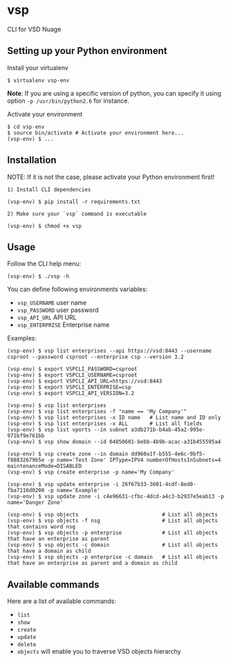 vsp
========

CLI for VSD Nuage


Setting up your Python environment
----------------------------------

Install your virtualenv

    $ virtualenv vsp-env

__Note__: If you are using a specific version of python, you can specify it using option `-p /usr/bin/python2.6` for instance.

Activate your environment

    $ cd vsp-env
    $ source bin/activate # Activate your environment here...
    (vsp-env) $ ...


Installation
------------

NOTE: If it is not the case, please activate your Python environment first!

    1) Install CLI dependencies

    (vsp-env) $ pip install -r requirements.txt

    2) Make sure your `vsp` command is executable

    (vsp-env) $ chmod +x vsp

Usage
-----

Follow the CLI help menu:

    (vsp-env) $ ./vsp -h

You can define following environments variables:

* `vsp_USERNAME` user name
* `vsp_PASSWORD` user password
* `vsp_API_URL` API URL
* `vsp_ENTERPRISE` Enterprise name

Examples:

    (vsp-env) $ vsp list enterprises --api https://vsd:8443 --username csproot --password csproot --enterprise csp --version 3.2

    (vsp-env) $ export VSPCLI_PASSWORD=csproot
    (vsp-env) $ export VSPCLI_USERNAME=csproot
    (vsp-env) $ export VSPCLI_API_URL=https://vsd:8443
    (vsp-env) $ export VSPCLI_ENTERPRISE=csp
    (vsp-env) $ export VSPCLI_API_VERSION=3.2

    (vsp-env) $ vsp list enterprises
    (vsp-env) $ vsp list enterprises -f "name == 'My Company'"
    (vsp-env) $ vsp list enterprises -x ID name   # List name and ID only
    (vsp-env) $ vsp list enterprises -x ALL       # List all fields
    (vsp-env) $ vsp list vports --in subnet a3db271b-b4ab-45a2-995e-971bf9e761bb
    (vsp-env) $ vsp show domain --id 04850601-bebb-4b9b-acac-a31b455595a4

    (vsp-env) $ vsp create zone --in domain dd960a1f-b555-4e6c-9bf5-f88832679b5e -p name='Test Zone' IPType=IPV4 numberOfHostsInSubnets=4 maintenanceMode=DISABLED
    (vsp-env) $ vsp create enterprise -p name='My Company'

    (vsp-env) $ vsp update enterprise -i 26f67b33-3601-4cdf-8ed0-fba7116d0200 -p name='Example'
    (vsp-env) $ vsp update zone -i c4e96631-cfbc-4dcd-a4c3-b2937e5eab13 -p name='Danger Zone'

    (vsp-env) $ vsp objects                           # List all objects
    (vsp-env) $ vsp objects -f nsg                    # List all objects that contains word nsg
    (vsp-env) $ vsp objects -p enterprise             # List all objects that have an enterprise as parent
    (vsp-env) $ vsp objects -c domain                 # List all objects that have a domain as child
    (vsp-env) $ vsp objects -p enterprise -c domain   # List all objects that have an enterprise as parent and a domain as child


Available commands
------------------

Here are a list of available commands:
* `list`
* `show`
* `create`
* `update`
* `delete`
* `objects` will enable you to traverse VSD objects hierarchy
